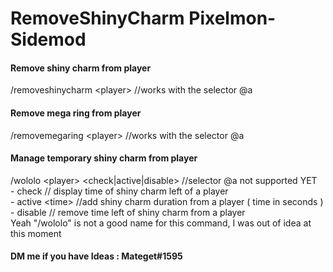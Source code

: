 # RemoveShinyCharm Pixelmon-Sidemod
#### Remove shiny charm from player
 /removeshinycharm \<player> //works with the selector @a
#### Remove mega ring from player
 /removemegaring \<player> //works with the selector @a
#### Manage temporary shiny charm from player
 /wololo \<player> <check|active|disable> //selector @a not supported YET  
                   - check // display time of shiny charm left of a player  
                   - active \<time> //add shiny charm duration from a player ( time in seconds )  
                   - disable // remove time left of shiny charm from a player  
 Yeah "/wololo" is not a good name for this command, I was out of idea at this moment
#### DM me if you have Ideas : Mateget#1595
